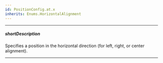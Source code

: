 ```yaml
---
id: PositionConfig.at.x
inherits: Enums.HorizontalAlignment
---
```

---
##### shortDescription
Specifies a position in the horizontal direction (for left, right, or center alignment).

---
<!-- Description goes here -->
